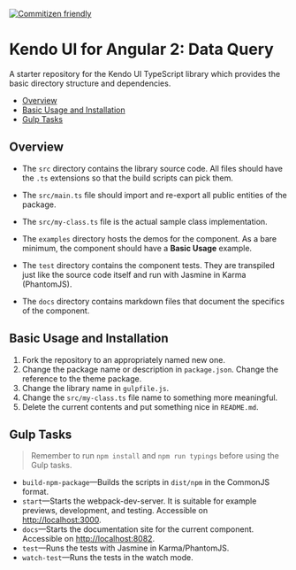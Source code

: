 [![Commitizen friendly](https://img.shields.io/badge/commitizen-friendly-brightgreen.svg)](http://commitizen.github.io/cz-cli/)

# Kendo UI for Angular 2: Data Query

A starter repository for the Kendo UI TypeScript library which provides the basic directory structure and dependencies.

* [Overview](https://github.com/telerik/kendo-data-query/edit/master/README.md#overview)
* [Basic Usage and Installation](https://github.com/telerik/kendo-data-query/edit/master/README.md#basic-usage-and-installation)
* [Gulp Tasks](https://github.com/telerik/kendo-data-query/edit/master/README.md#gulp-tasks)

## Overview

- The `src` directory contains the library source code. All files should have the `.ts` extensions so that the build scripts can pick them.
- The `src/main.ts` file should import and re-export all public entities of the package.
- The `src/my-class.ts` file is the actual sample class implementation.

- The `examples` directory hosts the demos for the component. As a bare minimum, the component should have a **Basic Usage** example.
- The `test` directory contains the component tests. They are transpiled just like the source code itself and run with Jasmine in Karma (PhantomJS).
- The `docs` directory contains markdown files that document the specifics of the component.

## Basic Usage and Installation

1. Fork the repository to an appropriately named new one.
2. Change the package name or description in `package.json`. Change the reference to the theme package.
3. Change the library name in `gulpfile.js`.
4. Change the `src/my-class.ts` file name to something more meaningful.
5. Delete the current contents and put something nice in `README.md`.

## Gulp Tasks

> Remember to run `npm install` and `npm run typings` before using the Gulp tasks.

- `build-npm-package`&mdash;Builds the scripts in `dist/npm` in the CommonJS format.
- `start`&mdash;Starts the webpack-dev-server. It is suitable for example previews, development, and testing. Accessible on [http://localhost:3000](http://localhost:3000).
- `docs`&mdash;Starts the documentation site for the current component. Accessible on [http://localhost:8082](http://localhost:8082).
- `test`&mdash;Runs the tests with Jasmine in Karma/PhantomJS.
- `watch-test`&mdash;Runs the tests in the watch mode.
